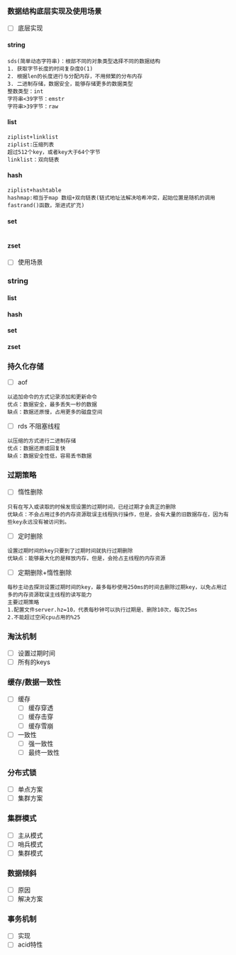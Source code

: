 ### 数据结构底层实现及使用场景
   - [ ] 底层实现
   #### string
   ```
   sds(简单动态字符串)：根部不同的对象类型选择不同的数据结构
   1. 获取字节长度的时间复杂度O(1)
   2. 根据len的长度进行与分配内存，不用频繁的分布内存
   3. 二进制存储，数据安全，能够存储更多的数据类型
   整数类型：int
   字符串<39字节：emstr
   字符串>39字节：raw
   ```
   #### list 
   ```
   ziplist+linklist
   ziplist:压缩列表
   超过512个key，或者key大于64个字节
   linklist：双向链表
   ```
   #### hash
   ```
   ziplist+hashtable
   hashmap:相当于map 数组+双向链表(链式地址法解决哈希冲突，起始位置是随机的调用fastrand()函数，渐进式扩充)
   ```
   #### set
   ```
   
   ```
   #### zset
   - [ ] 使用场景
   ### string
   #### list
   #### hash
   #### set
   #### zset
### 持久化存储
   - [ ] aof 
```
以追加命令的方式记录添加和更新命令
优点：数据安全，最多丢失一秒的数据
缺点：数据还原慢，占用更多的磁盘空间
```
   - [ ] rds 不阻塞线程
```
以压缩的方式进行二进制存储
优点：数据还原或回复快
缺点：数据安全性低，容易丢书数据
```
### 过期策略
   - [ ] 惰性删除
```
只有在写入或读取的时候发现设置的过期时间，已经过期才会真正的删除
优缺点：不会占用过多的内存资源耽误主线程执行操作，但是，会有大量的旧数据存在，因为有些key永远没有被访问到。
```
   - [ ] 定时删除
```
设置过期时间的key只要到了过期时间就执行过期删除
优缺点：能够最大化的是释放内存，但是，会抢占主线程的内存资源
```
   - [ ] 定期删除+惰性删除
```
每秒主动去探测设置过期时间的key，最多每秒使用250ms的时间去删除过期key，以免占用过多的内存资源耽误主线程的读写能力
主要过期策略
1.配置文件server.hz=10，代表每秒钟可以执行过期是、删除10次，每次25ms
2.不能超过空闲cpu占用的%25
```
### 淘汰机制
   - [ ] 设置过期时间
   - [ ] 所有的keys
### 缓存/数据一致性
   - [ ] 缓存
        - [ ] 缓存穿透
        - [ ] 缓存击穿
        - [ ] 缓存雪崩
   - [ ] 一致性
        - [ ] 强一致性
        - [ ] 最终一致性
### 分布式锁
   - [ ]  单点方案
   - [ ]  集群方案
### 集群模式
   - [ ] 主从模式
   - [ ]  哨兵模式
   - [ ]  集群模式
### 数据倾斜
   - [ ] 原因
   - [ ] 解决方案
### 事务机制
   - [ ] 实现
   - [ ] acid特性
